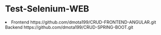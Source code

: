 # Test-Selenium-WEB
<li>
Frontend https://github.com/dmota199/CRUD-FRONTEND-ANGULAR.git
</li>
Backend https://github.com/dmota199/CRUD-SPRING-BOOT.git
